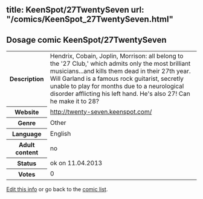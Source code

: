 title: KeenSpot/27TwentySeven
url: "/comics/KeenSpot_27TwentySeven.html"
---
Dosage comic KeenSpot/27TwentySeven
-----------------------------------------

<table class="comicinfo">
<tr>
<th>Description</th><td>Hendrix, Cobain, Joplin, Morrison: all belong to the '27 Club,' which admits only the most brilliant musicians...and kills them dead in their 27th year. Will Garland is a famous rock guitarist, secretly unable to play for months due to a neurological disorder afflicting his left hand. He's also 27! Can he make it to 28?</td>
</tr>
<tr>
<th>Website</th><td><a href="http://twenty-seven.keenspot.com/">http://twenty-seven.keenspot.com/</a></td>
</tr>
<tr>
<th>Genre</th><td>Other</td>
</tr>
<tr>
<th>Language</th><td>English</td>
</tr>
<tr>
<th>Adult content</th><td>no</td>
</tr>
<tr>
<th>Status</th><td>ok on 11.04.2013</td>
</tr>
<tr>
<th>Votes</th><td>0</div></td>
</tr>
</table>

[Edit this info](/comics/KeenSpot_27TwentySeven_edit.html) or go back to the [comic list](../comic-index.html).
